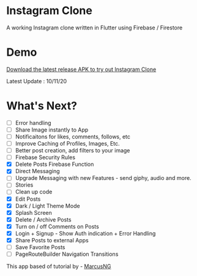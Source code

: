 # Instagram Clone
A working Instagram clone written in Flutter using Firebase / Firestore

# Demo
[Download the latest release APK to try out Instagram Clone](https://github.com/Edenik/Flutter-Instagram-Clone/raw/main/media/app-release.apk) 

Latest Update : 10/11/20



# What's Next?
 - [ ] Error handling
 - [ ] Share Image instantly to App
 - [ ] Notificaitons for likes, comments, follows, etc
 - [ ] Improve Caching of Profiles, Images, Etc.
 - [ ] Better post creation, add filters to your image
 - [ ] Firebase Security Rules
 - [X] Delete Posts Firebase Function
 - [X] Direct Messaging
 - [ ] Upgrade Messaging with new Features - send giphy, audio and more.
 - [ ] Stories
 - [ ] Clean up code
 - [X] Edit Posts
 - [X] Dark / Light Theme Mode
 - [X] Splash Screen
 - [X] Delete / Archive Posts
 - [X] Turn on / off Comments on Posts
 - [X] Login + Signup - Show Auth indication + Error Handling
 - [X] Share Posts to external Apps
 - [ ] Save Favorite Posts
 - [ ] PageRouteBuilder Navigation Transitions

This app based of tutorial by -
[MarcusNG](https://marcusng.com/)








